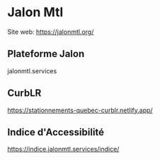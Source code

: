 
# Jalon Mtl


Site web: https://jalonmtl.org/


## Plateforme Jalon
jalonmtl.services

## CurbLR
https://stationnements-quebec-curblr.netlify.app/

## Indice d'Accessibilité

https://indice.jalonmtl.services/indice/
